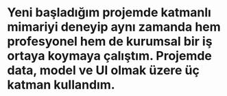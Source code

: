 # Yeni başladığım projemde  katmanlı mimariyi deneyip aynı zamanda hem profesyonel hem de kurumsal bir iş ortaya koymaya çalıştım. Projemde data, model ve UI olmak üzere üç katman kullandım.
